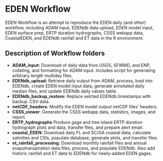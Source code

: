 # EDEN Workflow

EDEN Workflow is an attempt to reproduce the EDEN daily (and other) workflow, including ADAM input, EDENdb data upload, EDEN model input, EDEN surface prep, ERTP duration hydrographs, CSSS webapp data, CoastalEDEN, and EDENdb rainfall and ET data in the R environment.

## Description of Workflow folders

- **ADAM_input:** Download of daily data from USGS, SFWMD, and ENP, collating, and formatting for ADAM input. Includes script for generating arbitrary length multiday files.
- **EDENdb_upload:** Retrieve daily output from ADAM, process, load into EDENdb, create EDEN model input data, generate annotated daily median files, and update EDENdb daily values table.
- **EDENdb_backup_restore:** Replace selcted EDENdb timestamps with backup .CSV data.
- **netCDF_headers**: Modify the EDEN model output netCDF files' headers.
- **CSSS_viewer**: Generate the CSSS webapp data, statistics, images, and report.
- **ERTP_hydrographs** Produce gage and tree island ERTP duration hydrograph plots and data, transfer files, and prepare alert email.
- **coastal_EDEN:** Download daily FL and SC/GA coastal data, calculate salinities and CSIs, populate database, generate plots, and transfer files.
- **et_rainfall_processing:** Download monthly rainfall files and annual evapotranspiration data files, process, and populate EDENdb. Also add historic rainfall and ET data to EDENdb for newly-added EDEN gages.